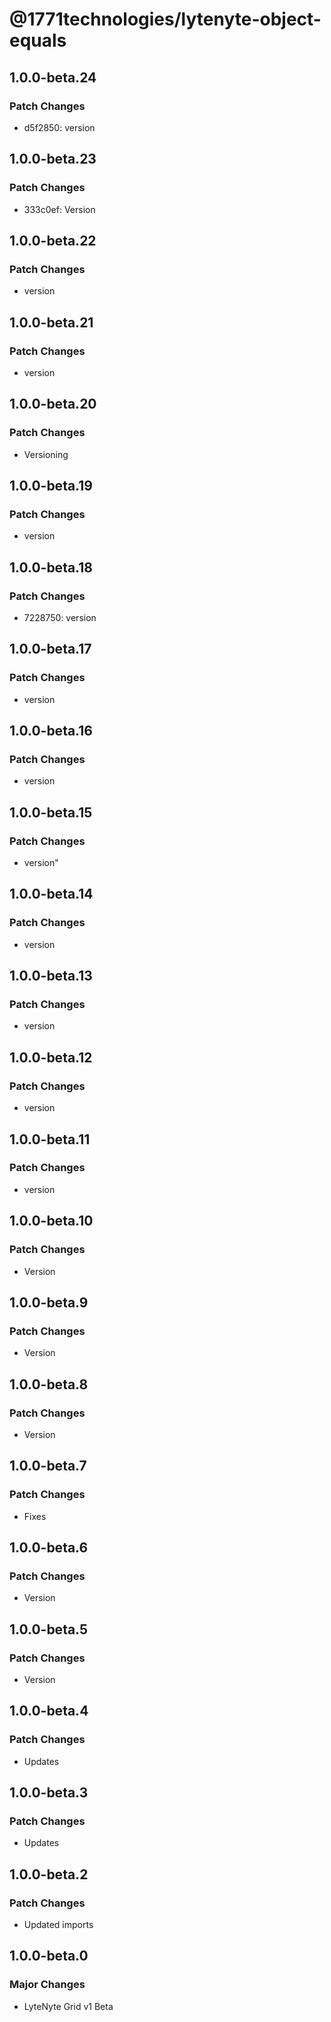 # @1771technologies/lytenyte-object-equals

## 1.0.0-beta.24

### Patch Changes

- d5f2850: version

## 1.0.0-beta.23

### Patch Changes

- 333c0ef: Version

## 1.0.0-beta.22

### Patch Changes

- version

## 1.0.0-beta.21

### Patch Changes

- version

## 1.0.0-beta.20

### Patch Changes

- Versioning

## 1.0.0-beta.19

### Patch Changes

- version

## 1.0.0-beta.18

### Patch Changes

- 7228750: version

## 1.0.0-beta.17

### Patch Changes

- version

## 1.0.0-beta.16

### Patch Changes

- version

## 1.0.0-beta.15

### Patch Changes

- version"

## 1.0.0-beta.14

### Patch Changes

- version

## 1.0.0-beta.13

### Patch Changes

- version

## 1.0.0-beta.12

### Patch Changes

- version

## 1.0.0-beta.11

### Patch Changes

- version

## 1.0.0-beta.10

### Patch Changes

- Version

## 1.0.0-beta.9

### Patch Changes

- Version

## 1.0.0-beta.8

### Patch Changes

- Version

## 1.0.0-beta.7

### Patch Changes

- Fixes

## 1.0.0-beta.6

### Patch Changes

- Version

## 1.0.0-beta.5

### Patch Changes

- Version

## 1.0.0-beta.4

### Patch Changes

- Updates

## 1.0.0-beta.3

### Patch Changes

- Updates

## 1.0.0-beta.2

### Patch Changes

- Updated imports

## 1.0.0-beta.0

### Major Changes

- LyteNyte Grid v1 Beta
